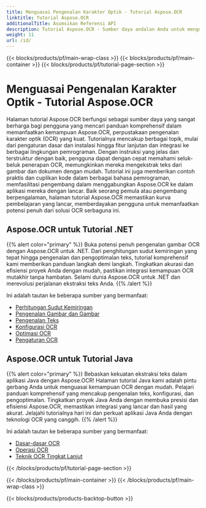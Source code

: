 ```yaml
---
title: Menguasai Pengenalan Karakter Optik - Tutorial Aspose.OCR
linktitle: Tutorial Aspose.OCR
additionalTitle: Asumsikan Referensi API
description: Tutorial Aspose.OCR - Sumber daya andalan Anda untuk menguasai pengenalan karakter optik dengan instruksi yang jelas dan contoh praktis dalam berbagai bahasa.
weight: 11
url: /id/
---
```


{{< blocks/products/pf/main-wrap-class >}}
{{< blocks/products/pf/main-container >}}
{{< blocks/products/pf/tutorial-page-section >}}

# Menguasai Pengenalan Karakter Optik - Tutorial Aspose.OCR


Halaman tutorial Aspose.OCR berfungsi sebagai sumber daya yang sangat berharga bagi pengguna yang mencari panduan komprehensif dalam memanfaatkan kemampuan Aspose.OCR, perpustakaan pengenalan karakter optik (OCR) yang kuat. Tutorialnya mencakup berbagai topik, mulai dari pengaturan dasar dan instalasi hingga fitur lanjutan dan integrasi ke berbagai lingkungan pemrograman. Dengan instruksi yang jelas dan terstruktur dengan baik, pengguna dapat dengan cepat memahami seluk-beluk penerapan OCR, memungkinkan mereka mengekstrak teks dari gambar dan dokumen dengan mudah. Tutorial ini juga memberikan contoh praktis dan cuplikan kode dalam berbagai bahasa pemrograman, memfasilitasi pengembang dalam menggabungkan Aspose.OCR ke dalam aplikasi mereka dengan lancar. Baik seorang pemula atau pengembang berpengalaman, halaman tutorial Aspose.OCR memastikan kurva pembelajaran yang lancar, memberdayakan pengguna untuk memanfaatkan potensi penuh dari solusi OCR serbaguna ini.

## Aspose.OCR untuk Tutorial .NET
{{% alert color="primary" %}}
Buka potensi penuh pengenalan gambar OCR dengan Aspose.OCR untuk .NET. Dari penghitungan sudut kemiringan yang tepat hingga pengenalan dan pengoptimalan teks, tutorial komprehensif kami memberikan panduan langkah demi langkah. Tingkatkan akurasi dan efisiensi proyek Anda dengan mudah, pastikan integrasi kemampuan OCR mutakhir tanpa hambatan. Selami dunia Aspose.OCR untuk .NET dan merevolusi perjalanan ekstraksi teks Anda.
{{% /alert %}}

Ini adalah tautan ke beberapa sumber yang bermanfaat:
 
- [Perhitungan Sudut Kemiringan](./net/skew-angle-calculation/)
- [Pengenalan Gambar dan Gambar](./net/image-and-drawing-recognition/)
- [Pengenalan Teks](./net/text-recognition/)
- [Konfigurasi OCR](./net/ocr-configuration/)
- [Optimasi OCR](./net/ocr-optimization/)
- [Pengaturan OCR](./net/ocr-settings/)


## Aspose.OCR untuk Tutorial Java
{{% alert color="primary" %}}
Bebaskan kekuatan ekstraksi teks dalam aplikasi Java dengan Aspose.OCR! Halaman tutorial Java kami adalah pintu gerbang Anda untuk menguasai kemampuan OCR dengan mudah. Pelajari panduan komprehensif yang mencakup pengenalan teks, konfigurasi, dan pengoptimalan. Tingkatkan proyek Java Anda dengan membuka presisi dan efisiensi Aspose.OCR, memastikan integrasi yang lancar dan hasil yang akurat. Jelajahi tutorialnya hari ini dan perkuat aplikasi Java Anda dengan teknologi OCR yang canggih.
{{% /alert %}}

Ini adalah tautan ke beberapa sumber yang bermanfaat:
 
- [Dasar-dasar OCR](./java/ocr-basics/)
- [Operasi OCR](./java/ocr-operations/)
- [Teknik OCR Tingkat Lanjut](./java/advanced-ocr-techniques/)




{{< /blocks/products/pf/tutorial-page-section >}}

{{< /blocks/products/pf/main-container >}}
{{< /blocks/products/pf/main-wrap-class >}}

{{< blocks/products/products-backtop-button >}}
